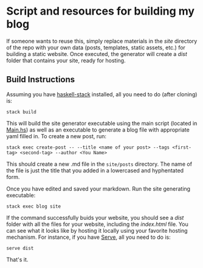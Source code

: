 # Script and resources for building my blog

If someone wants to reuse this, simply replace materials in the _site_ directory
of the repo with your own data (posts, templates, static assets, etc.) for
building a static website. Once executed, the generator will create a _dist_
folder that contains your site, ready for hosting.

## Build Instructions
Assuming you have [haskell-stack](http://haskellstack.org/) installed, all you
need to do (after cloning) is:

```
stack build
```

This will build the site generator executable using the main script (located in
[Main.hs](app/Main.hs)) as well as an executable to generate a blog file with
appropriate yaml filled in. To create a new post, run:

```
stack exec create-post -- --title <name of your post> --tags <first-tag> <second-tag> --author <You Name>
```

This should create a new .md file in the `site/posts` directory. The name of
the file is just the title that you added in a lowercased and hyphentated form.

Once you have edited and saved your markdown. Run the site generating
executable:

```
stack exec blog site
```

If the command successfully buids your website, you should see a _dist_ folder
with all the files for your website, including the _index.html_ file. You can
see what it looks like by hosting it locally using your favorite hosting 
mechanism. For instance, if you have [Serve](https://www.npmjs.com/package/serve),
all you need to do is:

```
serve dist
```

That's it.
